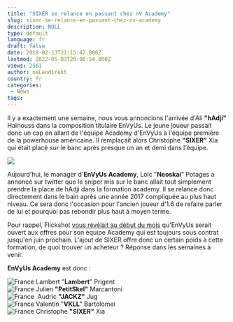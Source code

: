 ```yaml
---
title: "SIXER se relance en passant chez nV Academy"
slug: sixer-se-relance-en-passant-chez-nv-academy
description: NULL
type: default
language: fr
draft: false
date: 2018-02-13T21:15:42.000Z
lastmod: 2022-05-03T20:08:54.000Z
views: 2561
author: neLendirekt
country: fr
categories:
 - News
tags:
---
```

Il y a exactement une semaine, nous vous annoncions l'arrivée d'Ali **"hAdji"** Haïnouss dans la composition titulaire EnVyUs. Le jeune joueur passait donc un cap en allant de l'équipe Academy d'EnVyUs à l'équipe première de la powerhouse américaine. Il remplaçait alors Christophe **"SIXER"** Xia qui était placé sur le banc après presque un an et demi dans l'équipe.

![](https://flickshot-ue.s3.eu-west-2.amazonaws.com/flickshot/picture/5a1f686b0294a/pic.jpg)

Aujourd'hui, le manager d'**EnVyUs Academy**, Loïc "**Neoskai**" Potages a annoncé sur twitter que le sniper mis sur le banc allait tout simplement prendre la place de hAdji dans la formation academy. Il se relance donc directement dans le bain après une année 2017 compliquée au plus haut niveau. Ce sera donc l'occasion pour l'ancien joueur d'1.6 de refaire parler de lui et pourquoi pas rebondir plus haut à moyen terme.

Pour rappel, Flickshot [vous révélait au début du mois](https://flickshot.fr/fr/envyus-academy-sur-le-marche/&5a75ef10daf62) qu'EnVyUs serait ouvert aux offres pour son équipe Academy qui est toujours sous contrat jusqu'en juin prochain. L'ajout de SIXER offre donc un certain poids à cette formation, de quoi trouver un acheteur ? Réponse dans les semaines à venir.

**EnVyUs Academy** est donc :

![France](/images/countries/fr.svg)⁠ Lambert "**Lambert**" Prigent  
![France](/images/countries/fr.svg)⁠ Julien **"PetitSkel"** Marcantoni  
![France](/images/countries/fr.svg)⁠ ⁠ Audric **"JACKZ"** Jug  
![France](/images/countries/fr.svg)⁠ Valentin "**VKLL**" Bartolomei  
![France](/images/countries/fr.svg)⁠ Christophe **"SIXER"** Xia

